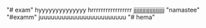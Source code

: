 "# exam" 
hyyyyyyyyyyyyyy
hrrrrrrrrrrrrrrrrr
jjjjjjjjjjjjjjjjjjjjj
"namastee" 
"#examm" 
juuuuuuuuuuuuuuuuuuuuuuuu
"# hema" 
